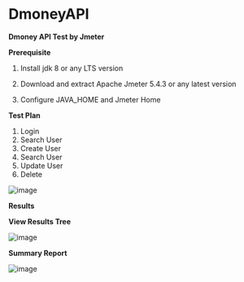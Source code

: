 # DmoneyAPI

**Dmoney API Test by Jmeter**

**Prerequisite**

1. Install jdk 8 or any LTS version

2. Download and extract Apache Jmeter 5.4.3 or any latest version

3. Configure JAVA_HOME and Jmeter Home

**Test Plan**

1. Login 
2. Search User
3. Create User
4. Search User
5. Update User 
6. Delete 

![image](https://user-images.githubusercontent.com/45478777/176932885-df2c1893-a047-4591-a6ad-e78dd8b585d4.png)

**Results**

**View Results Tree**

![image](https://user-images.githubusercontent.com/45478777/176932986-094982e8-b3b0-45ab-b724-964cf8767f0e.png)

**Summary Report**

![image](https://user-images.githubusercontent.com/45478777/176933074-5fef3487-7fa4-44b8-9bff-fca1c67472e3.png)

